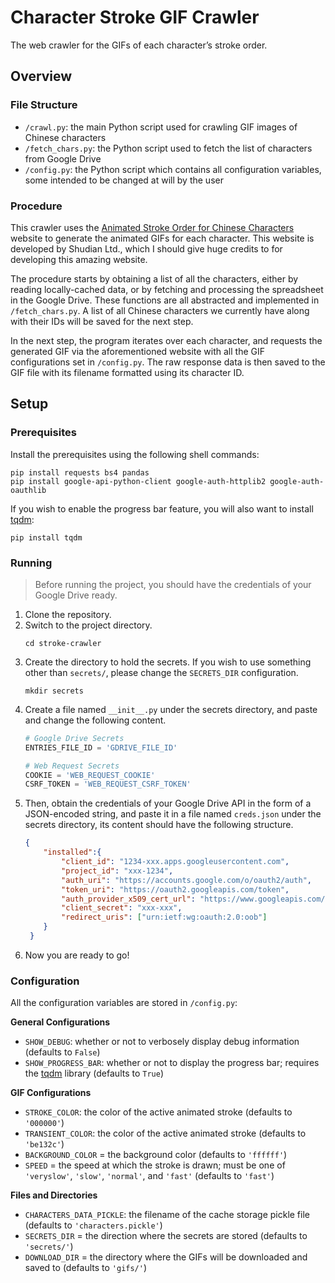 # Character Stroke GIF Crawler

The web crawler for the GIFs of each character’s stroke order.


## Overview

### File Structure

- `/crawl.py`: the main Python script used for crawling GIF images of Chinese characters
- `/fetch_chars.py`: the Python script used to fetch the list of characters from Google Drive
- `/config.py`: the Python script which contains all configuration variables, some intended to be changed at will by the user

### Procedure

This crawler uses the [Animated Stroke Order for Chinese Characters](https://www.chineseconverter.com/en/convert/chinese-stroke-order-tool) website to generate the animated GIFs for each character. This website is developed by Shudian Ltd., which I should give huge credits to for developing this amazing website.

The procedure starts by obtaining a list of all the characters, either by reading locally-cached data, or by fetching and processing the spreadsheet in the Google Drive. These functions are all abstracted and implemented in `/fetch_chars.py`. A list of all Chinese characters we currently have along with their IDs will be saved for the next step.

In the next step, the program iterates over each character, and requests the generated GIF via the aforementioned website with all the GIF configurations set in `/config.py`. The raw response data is then saved to the GIF file with its filename formatted using its character ID.


## Setup

### Prerequisites

Install the prerequisites using the following shell commands:

```shell
pip install requests bs4 pandas
pip install google-api-python-client google-auth-httplib2 google-auth-oauthlib
```

If you wish to enable the progress bar feature, you will also want to install [tqdm](https://github.com/tqdm/tqdm):

```shell
pip install tqdm
```

### Running

> Before running the project, you should have the credentials of your Google Drive ready.

1. Clone the repository.
2. Switch to the project directory.
   ```shell
   cd stroke-crawler
   ```
3. Create the directory to hold the secrets. If you wish to use something other than `secrets/`, please change the `SECRETS_DIR` configuration.
    ```shell
    mkdir secrets
    ```
4. Create a file named `__init__.py` under the secrets directory, and paste and change the following content.
    ```python
    # Google Drive Secrets
    ENTRIES_FILE_ID = 'GDRIVE_FILE_ID'

    # Web Request Secrets
    COOKIE = 'WEB_REQUEST_COOKIE'
    CSRF_TOKEN = 'WEB_REQUEST_CSRF_TOKEN'
    ```
5. Then, obtain the credentials of your Google Drive API in the form of a JSON-encoded string, and paste it in a file named `creds.json` under the secrets directory, its content should have the following structure.
    ```json
    {
        "installed":{
            "client_id": "1234-xxx.apps.googleusercontent.com",
            "project_id": "xxx-1234",
            "auth_uri": "https://accounts.google.com/o/oauth2/auth",
            "token_uri": "https://oauth2.googleapis.com/token",
            "auth_provider_x509_cert_url": "https://www.googleapis.com/oauth2/v1/certs",
            "client_secret": "xxx-xxx",
            "redirect_uris": ["urn:ietf:wg:oauth:2.0:oob"]
        }
     }
    ```
6. Now you are ready to go!

### Configuration

All the configuration variables are stored in `/config.py`:

**General Configurations**
- `SHOW_DEBUG`: whether or not to verbosely display debug information (defaults to `False`)
- `SHOW_PROGRESS_BAR`: whether or not to display the progress bar; requires the [tqdm](https://github.com/tqdm/tqdm) library (defaults to `True`)

**GIF Configurations**
- `STROKE_COLOR`: the color of the active animated stroke (defaults to `'000000'`)
- `TRANSIENT_COLOR`: the color of the active animated stroke (defaults to `'be132c'`)
- `BACKGROUND_COLOR` = the background color (defaults to `'ffffff'`)
- `SPEED` = the speed at which the stroke is drawn; must be one of `'veryslow'`, `'slow'`, `'normal'`, and `'fast'` (defaults to `'fast'`)

**Files and Directories**
- `CHARACTERS_DATA_PICKLE`: the filename of the cache storage pickle file (defaults to `'characters.pickle'`)
- `SECRETS_DIR` = the direction where the secrets are stored (defaults to `'secrets/'`)
- `DOWNLOAD_DIR` = the directory where the GIFs will be downloaded and saved to (defaults to `'gifs/'`)
